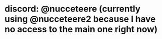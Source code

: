 # discord: @nucceteere (currently using @nucceteere2 because I have no access to the main one right now)
